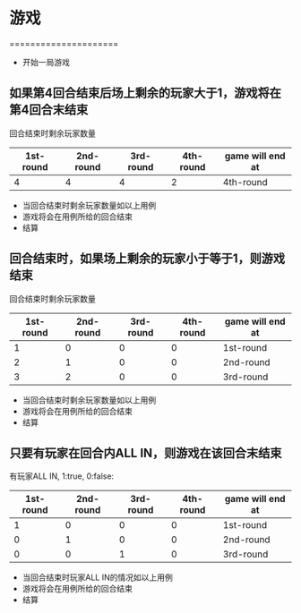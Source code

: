 # 游戏
=====================

* 开始一局游戏

## 如果第4回合结束后场上剩余的玩家大于1，游戏将在第4回合末结束
回合结束时剩余玩家数量

|1st-round  |2nd-round  |3rd-round  |4th-round  |game will end at |
|-----------|-----------|-----------|-----------|-----------------|
|4          |4          |4          |2          |4th-round        |

* 当回合结束时剩余玩家数量如以上用例
* 游戏将会在用例所给的回合结束
* 结算

## 回合结束时，如果场上剩余的玩家小于等于1，则游戏结束
回合结束时剩余玩家数量

|1st-round  |2nd-round  |3rd-round  |4th-round  |game will end at |
|-----------|-----------|-----------|-----------|-----------------|
|1          |0          |0          |0          |1st-round        |
|2          |1          |0          |0          |2nd-round        |
|3          |2          |0          |0          |3rd-round        |

* 当回合结束时剩余玩家数量如以上用例
* 游戏将会在用例所给的回合结束
* 结算

## 只要有玩家在回合内ALL IN，则游戏在该回合末结束
有玩家ALL IN, 1:true, 0:false:

|1st-round  |2nd-round  |3rd-round  |4th-round  |game will end at |
|-----------|-----------|-----------|-----------|-----------------|
|1          |0          |0          |0          |1st-round        |
|0          |1          |0          |0          |2nd-round        |
|0          |0          |1          |0          |3rd-round        |

* 当回合结束时玩家ALL IN的情况如以上用例
* 游戏将会在用例所给的回合结束
* 结算
